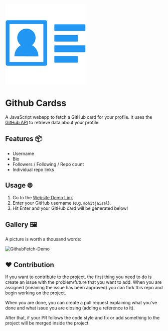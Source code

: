 ![GithubFetch-Icon](assets/favicon.png)

# Github Cardss

A JavaScript webapp to fetch a GitHub card for your profile. It uses the [GitHub API](https://docs.github.com/rest) to retrieve data about your profile.

## Features 📦

- Username
- Bio
- Followers / Following / Repo count
- Individual repo links

## Usage 🌐

1. Go to the [Website Demo Link](https://githubcardss.netlify.app)
2. Enter your GitHub username (e.g. `mohitjaisal`).
3. Hit Enter and your GitHub card will be generated below!

## Gallery 🖼️

A picture is worth a thousand words:

![GithubFetch-Demo](assets/GithubFetch-Demo.gif)

## :heart: Contribution

If you want to contribute to the project, the first thing you need to do is create an issue with the problem/future that you want to add. When you are assigned (meaning the issue has been approved) you can fork this repo and begin working on the project.

When you are done, you can create a pull request explaining what you've done and what issue you are closing (adding a reference to it).

After that, if your PR follows the code style and fix or add something to the project will be merged inside the project.

